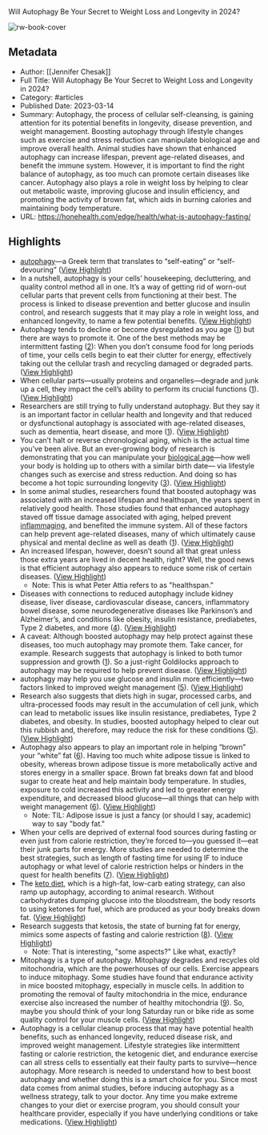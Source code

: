 Will Autophagy Be Your Secret to Weight Loss and Longevity in 2024?

![rw-book-cover](https://honehealth.com/wp-content/uploads/2023/03/Autophagy_Weight_Loss_Longevity.webp)

## Metadata
- Author: [[Jennifer Chesak]]
- Full Title: Will Autophagy Be Your Secret to Weight Loss and Longevity in 2024?
- Category: #articles
- Published Date: 2023-03-14
- Summary: Autophagy, the process of cellular self-cleansing, is gaining attention for its potential benefits in longevity, disease prevention, and weight management. Boosting autophagy through lifestyle changes such as exercise and stress reduction can manipulate biological age and improve overall health. Animal studies have shown that enhanced autophagy can increase lifespan, prevent age-related diseases, and benefit the immune system. However, it is important to find the right balance of autophagy, as too much can promote certain diseases like cancer. Autophagy also plays a role in weight loss by helping to clear out metabolic waste, improving glucose and insulin efficiency, and promoting the activity of brown fat, which aids in burning calories and maintaining body temperature.
- URL: https://honehealth.com/edge/health/what-is-autophagy-fasting/

## Highlights
- [autophagy](https://www.tiktok.com/tag/autophagy?lang=en)—a Greek term that translates to “self-eating” or “self-devouring” ([View Highlight](https://read.readwise.io/read/01hkwg399567fmk2qcmgpf10wf))
- In a nutshell, autophagy is your cells’ housekeeping, decluttering, and quality control method all in one. It’s a way of getting rid of worn-out cellular parts that prevent cells from functioning at their best. The process is linked to disease prevention and better glucose and insulin control, and research suggests that it may play a role in weight loss, and enhanced longevity, to name a few potential benefits. ([View Highlight](https://read.readwise.io/read/01hkwg458dw6wyym0tj7v3z2dg))
- Autophagy tends to decline or become dysregulated as you age ([1](https://www.nature.com/articles/s43587-021-00098-4)) but there are ways to promote it. One of the best methods may be intermittent fasting ([2](https://www.ncbi.nlm.nih.gov/pmc/articles/PMC4337954/)): When you don’t consume food for long periods of time, your cells cells begin to eat their clutter for energy, effectively taking out the cellular trash and recycling damaged or degraded parts. ([View Highlight](https://read.readwise.io/read/01hkwg5g2aqt2c0a7mbz94xjrh))
- When cellular parts—usually proteins and organelles—degrade and junk up a cell, they impact the cell’s ability to perform its crucial functions ([1](https://www.nature.com/articles/s43587-021-00098-4)). ([View Highlight](https://read.readwise.io/read/01hkwg6jsz1dghnp6g9czvqr6a))
- Researchers are still trying to fully understand autophagy. But they say it is an important factor in cellular health and longevity and that reduced or dysfunctional autophagy is associated with age-related diseases, such as dementia, heart disease, and more ([1](https://www.nature.com/articles/s43587-021-00098-4)). ([View Highlight](https://read.readwise.io/read/01hkwg8pap86hzr34fdbc5j8rd))
- You can’t halt or reverse chronological aging, which is the actual time you’ve been alive. But an ever-growing body of research is demonstrating that you can manipulate your [biological age](https://honehealth.com/edge/health/chronological-age-biological-age/)—how well your body is holding up to others with a similar birth date— via lifestyle changes such as exercise and stress reduction. And doing so has become a hot topic surrounding longevity ([3](https://www.nature.com/articles/d41586-021-01915-x)). ([View Highlight](https://read.readwise.io/read/01hkwgb3vzpbv5zs5v8atpf7gd))
- In some animal studies, researchers found that boosted autophagy was associated with an increased lifespan and healthspan, the years spent in relatively good health. Those studies found that enhanced autophagy staved off tissue damage associated with aging, helped prevent [inflammaging](https://honehealth.com/edge/health/inflammaging/), and benefited the immune system. All of these factors can help prevent age-related diseases, many of which ultimately cause physical and mental decline as well as death ([1](https://www.nature.com/articles/s43587-021-00098-4)). ([View Highlight](https://read.readwise.io/read/01hkwgdbt7j8jf3crkw4j6epaj))
- An increased lifespan, however, doesn’t sound all that great unless those extra years are lived in decent health, right? Well, the good news is that efficient autophagy also appears to reduce some risk of certain diseases. ([View Highlight](https://read.readwise.io/read/01hkwgeg71edw0dr886ddfy1kw))
    - Note: This is what Peter Attia refers to as "healthspan."
- Diseases with connections to reduced autophagy include kidney disease, liver disease, cardiovascular disease, cancers, inflammatory bowel disease, some neurodegenerative diseases like Parkinson’s and Alzheimer’s, and conditions like obesity, insulin resistance, prediabetes, Type 2 diabetes, and more ([4](https://pubmed.ncbi.nlm.nih.gov/31277291/)). ([View Highlight](https://read.readwise.io/read/01hkwgg2hvkjjdznjrh5t5h90x))
- A caveat: Although boosted autophagy may help protect against these diseases, too much autophagy may promote them. Take cancer, for example. Research suggests that autophagy is linked to both tumor suppression and growth ([1](https://www.nature.com/articles/s43587-021-00098-4)). So a just-right Goldilocks approach to autophagy may be required to help prevent disease. ([View Highlight](https://read.readwise.io/read/01hkwggr4hxbt5sdtqky0tbkax))
- autophagy may help you use glucose and insulin more efficiently—two factors linked to improved weight management ([5](https://www.sciencedirect.com/science/article/abs/pii/S0753332218309053#preview-section-snippets)). ([View Highlight](https://read.readwise.io/read/01hkwghrhwgm0bfrrx6w3pcqce))
- Research also suggests that diets high in sugar, processed carbs, and ultra-processed foods may result in the accumulation of cell junk, which can lead to metabolic issues like insulin resistance, prediabetes, Type 2 diabetes, and obesity. In studies, boosted autophagy helped to clear out this rubbish and, therefore, may reduce the risk for these conditions ([5](https://www.sciencedirect.com/science/article/abs/pii/S0753332218309053#preview-section-snippets)). ([View Highlight](https://read.readwise.io/read/01hkwgjt9bs9ze9syybyfr7qtp))
- Autophagy also appears to play an important role in helping “brown” your “white” fat ([6](https://www.nih.gov/news-events/nih-research-matters/how-brown-fat-improves-metabolism)). Having too much white adipose tissue is linked to obesity, whereas brown adipose tissue is more metabolically active and stores energy in a smaller space. Brown fat breaks down fat and blood sugar to create heat and help maintain body temperature. In studies, exposure to cold increased this activity and led to greater energy expenditure, and decreased blood glucose—all things that can help with weight management ([6](https://www.nih.gov/news-events/nih-research-matters/how-brown-fat-improves-metabolism)). ([View Highlight](https://read.readwise.io/read/01hkwgq4zw5gh6fhq7qdpj5c8j))
    - Note: TIL: Adipose issue is just a fancy (or should I say, academic) way to say "body fat."
- When your cells are deprived of external food sources during fasting or even just from calorie restriction, they’re forced to—you guessed it—eat their junk parts for energy. More studies are needed to determine the best strategies, such as length of fasting time for using IF to induce autophagy or what level of calorie restriction helps or hinders in the quest for health benefits ([7](https://onlinelibrary.wiley.com/doi/full/10.1002/jcsm.12611)). ([View Highlight](https://read.readwise.io/read/01hkwgsvhghrg0846xvt7sf903))
- The [keto diet](https://honehealth.com/edge/nutrition/keto-diet-for-men/), which is a high-fat, low-carb eating strategy, can also ramp up autophagy, according to animal research. Without carbohydrates dumping glucose into the bloodstream, the body resorts to using ketones for fuel, which are produced as your body breaks down fat. ([View Highlight](https://read.readwise.io/read/01hkwgtmmn4jx89wz0jhr9nqb1))
- Research suggests that ketosis, the state of burning fat for energy, mimics some aspects of fasting and calorie restriction ([8](https://pubmed.ncbi.nlm.nih.gov/33705944/)). ([View Highlight](https://read.readwise.io/read/01hkwgtxx94vk78cm89qbad67z))
    - Note: That is interesting, "some aspects?" Like what, exactly?
- Mitophagy is a type of autophagy. Mitophagy degrades and recycles old mitochondria, which are the powerhouses of our cells.
  Exercise appears to induce mitophagy. Some studies have found that endurance activity in mice boosted mitophagy, especially in muscle cells. In addition to promoting the removal of faulty mitochondria in the mice, endurance exercise also increased the number of healthy mitochondria ([9](https://physoc.onlinelibrary.wiley.com/doi/10.1113/JP278853)). So, maybe you should think of your long Saturday run or bike ride as some quality control for your muscle cells. ([View Highlight](https://read.readwise.io/read/01hkwgxm19e7xm2743mjvm0m18))
- Autophagy is a cellular cleanup process that may have potential health benefits, such as enhanced longevity, reduced disease risk, and improved weight management. Lifestyle strategies like intermittent fasting or calorie restriction, the ketogenic diet, and endurance exercise can all stress cells to essentially eat their faulty parts to survive—hence autophagy. More research is needed to understand how to best boost autophagy and whether doing this is a smart choice for you. Since most data comes from animal studies, before inducing autophagy as a wellness strategy, talk to your doctor. Any time you make extreme changes to your diet or exercise program, you should consult your healthcare provider, especially if you have underlying conditions or take medications. ([View Highlight](https://read.readwise.io/read/01hkwgxx47g79evj129derp2n2))
